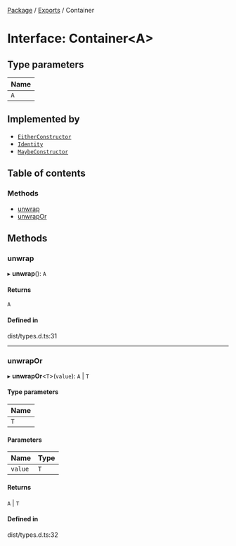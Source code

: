 [Package](../README.md) / [Exports](../modules.md) / Container

# Interface: Container\<A\>

## Type parameters

| Name |
| :------ |
| `A` |

## Implemented by

- [`EitherConstructor`](../classes/internal_.EitherConstructor.md)
- [`Identity`](../classes/internal_.Identity.md)
- [`MaybeConstructor`](../classes/internal_.MaybeConstructor.md)

## Table of contents

### Methods

- [unwrap](Container.md#unwrap)
- [unwrapOr](Container.md#unwrapor)

## Methods

### unwrap

▸ **unwrap**(): `A`

#### Returns

`A`

#### Defined in

dist/types.d.ts:31

___

### unwrapOr

▸ **unwrapOr**\<`T`\>(`value`): `A` \| `T`

#### Type parameters

| Name |
| :------ |
| `T` |

#### Parameters

| Name | Type |
| :------ | :------ |
| `value` | `T` |

#### Returns

`A` \| `T`

#### Defined in

dist/types.d.ts:32
